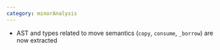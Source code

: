 ```yaml
---
category: minorAnalysis
---
```

* AST and types related to move semantics (`copy`, `consume`, `_borrow`) are now extracted
